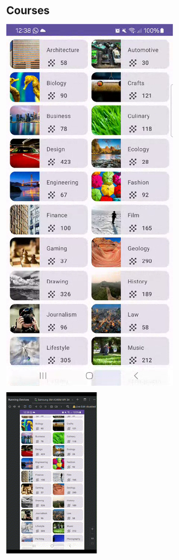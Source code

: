 # Courses
![Vista previa](Captura%20de%20pantalla%202024-09-27%20003822.png)

![Vista en ejecucion](Video_Courses.gif)